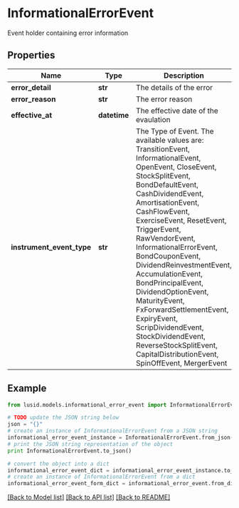 # InformationalErrorEvent

Event holder containing error information

## Properties
Name | Type | Description | Notes
------------ | ------------- | ------------- | -------------
**error_detail** | **str** | The details of the error | 
**error_reason** | **str** | The error reason | 
**effective_at** | **datetime** | The effective date of the evaulation | 
**instrument_event_type** | **str** | The Type of Event. The available values are: TransitionEvent, InformationalEvent, OpenEvent, CloseEvent, StockSplitEvent, BondDefaultEvent, CashDividendEvent, AmortisationEvent, CashFlowEvent, ExerciseEvent, ResetEvent, TriggerEvent, RawVendorEvent, InformationalErrorEvent, BondCouponEvent, DividendReinvestmentEvent, AccumulationEvent, BondPrincipalEvent, DividendOptionEvent, MaturityEvent, FxForwardSettlementEvent, ExpiryEvent, ScripDividendEvent, StockDividendEvent, ReverseStockSplitEvent, CapitalDistributionEvent, SpinOffEvent, MergerEvent | 

## Example

```python
from lusid.models.informational_error_event import InformationalErrorEvent

# TODO update the JSON string below
json = "{}"
# create an instance of InformationalErrorEvent from a JSON string
informational_error_event_instance = InformationalErrorEvent.from_json(json)
# print the JSON string representation of the object
print InformationalErrorEvent.to_json()

# convert the object into a dict
informational_error_event_dict = informational_error_event_instance.to_dict()
# create an instance of InformationalErrorEvent from a dict
informational_error_event_form_dict = informational_error_event.from_dict(informational_error_event_dict)
```
[[Back to Model list]](../README.md#documentation-for-models) [[Back to API list]](../README.md#documentation-for-api-endpoints) [[Back to README]](../README.md)


